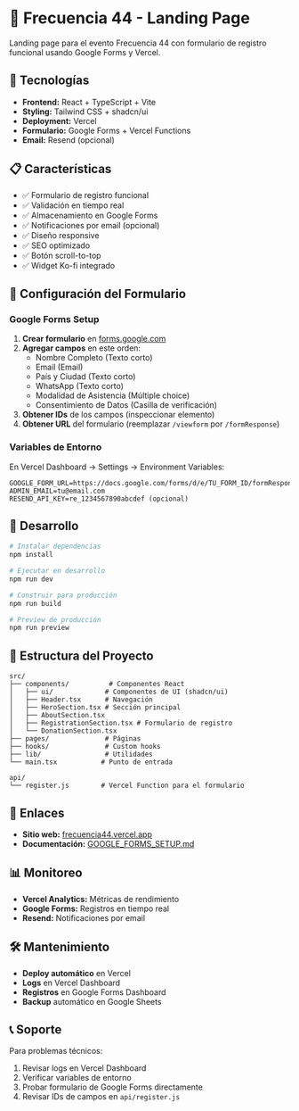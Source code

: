 # 🎯 Frecuencia 44 - Landing Page

Landing page para el evento Frecuencia 44 con formulario de registro funcional usando Google Forms y Vercel.

## 🚀 Tecnologías

- **Frontend:** React + TypeScript + Vite
- **Styling:** Tailwind CSS + shadcn/ui
- **Deployment:** Vercel
- **Formulario:** Google Forms + Vercel Functions
- **Email:** Resend (opcional)

## 📋 Características

- ✅ Formulario de registro funcional
- ✅ Validación en tiempo real
- ✅ Almacenamiento en Google Forms
- ✅ Notificaciones por email (opcional)
- ✅ Diseño responsive
- ✅ SEO optimizado
- ✅ Botón scroll-to-top
- ✅ Widget Ko-fi integrado

## 🔧 Configuración del Formulario

### Google Forms Setup

1. **Crear formulario** en [forms.google.com](https://forms.google.com)
2. **Agregar campos** en este orden:
   - Nombre Completo (Texto corto)
   - Email (Email)
   - País y Ciudad (Texto corto)
   - WhatsApp (Texto corto)
   - Modalidad de Asistencia (Múltiple choice)
   - Consentimiento de Datos (Casilla de verificación)
3. **Obtener IDs** de los campos (inspeccionar elemento)
4. **Obtener URL** del formulario (reemplazar `/viewform` por `/formResponse`)

### Variables de Entorno

En Vercel Dashboard → Settings → Environment Variables:

```
GOOGLE_FORM_URL=https://docs.google.com/forms/d/e/TU_FORM_ID/formResponse
ADMIN_EMAIL=tu@email.com
RESEND_API_KEY=re_1234567890abcdef (opcional)
```

## 🚀 Desarrollo

```bash
# Instalar dependencias
npm install

# Ejecutar en desarrollo
npm run dev

# Construir para producción
npm run build

# Preview de producción
npm run preview
```

## 📁 Estructura del Proyecto

```
src/
├── components/          # Componentes React
│   ├── ui/             # Componentes de UI (shadcn/ui)
│   ├── Header.tsx      # Navegación
│   ├── HeroSection.tsx # Sección principal
│   ├── AboutSection.tsx
│   ├── RegistrationSection.tsx # Formulario de registro
│   └── DonationSection.tsx
├── pages/              # Páginas
├── hooks/              # Custom hooks
├── lib/                # Utilidades
└── main.tsx           # Punto de entrada

api/
└── register.js        # Vercel Function para el formulario
```

## 🔗 Enlaces

- **Sitio web:** [frecuencia44.vercel.app](https://frecuencia44.vercel.app)
- **Documentación:** [GOOGLE_FORMS_SETUP.md](./GOOGLE_FORMS_SETUP.md)

## 📊 Monitoreo

- **Vercel Analytics:** Métricas de rendimiento
- **Google Forms:** Registros en tiempo real
- **Resend:** Notificaciones por email

## 🛠️ Mantenimiento

- **Deploy automático** en Vercel
- **Logs** en Vercel Dashboard
- **Registros** en Google Forms Dashboard
- **Backup** automático en Google Sheets

## 📞 Soporte

Para problemas técnicos:
1. Revisar logs en Vercel Dashboard
2. Verificar variables de entorno
3. Probar formulario de Google Forms directamente
4. Revisar IDs de campos en `api/register.js`
